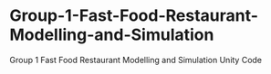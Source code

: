 # Group-1-Fast-Food-Restaurant-Modelling-and-Simulation
Group 1 Fast Food Restaurant Modelling and Simulation Unity Code
